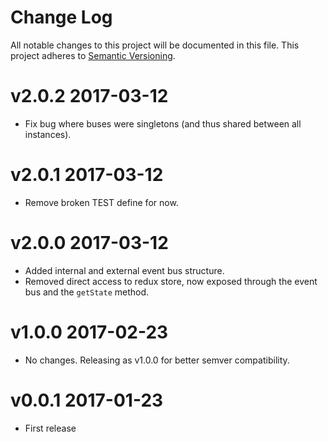 # Change Log

All notable changes to this project will be documented in this file.
This project adheres to [Semantic Versioning](http://semver.org/).

# v2.0.2 2017-03-12

* Fix bug where buses were singletons (and thus shared between all instances).

# v2.0.1 2017-03-12

* Remove broken TEST define for now.

# v2.0.0 2017-03-12

* Added internal and external event bus structure.
* Removed direct access to redux store, now exposed through the event bus and the `getState` method.

# v1.0.0 2017-02-23

* No changes. Releasing as v1.0.0 for better semver compatibility.

# v0.0.1 2017-01-23

* First release
